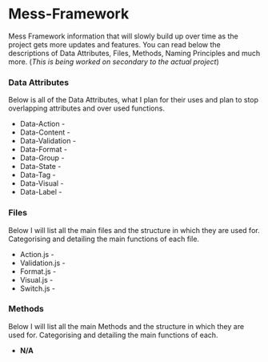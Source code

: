 # Mess-Framework
Mess Framework information that will slowly build up over time as the project gets more updates and features. You can read below the descriptions of Data Attributes, Files, Methods, Naming Principles and much more. (<i>This is being worked on secondary to the actual project</i>)


<h3>Data Attributes</h3>
Below is all of the Data Attributes, what I plan for their uses and plan to stop overlapping attributes and over used functions. 

<ul>
  <li>Data-Action -</li> 
  <li>Data-Content - </li>
  <li>Data-Validation - </li>
  <li>Data-Format - </li>
  <li>Data-Group - </li>
  <li>Data-State - </li>
  <li>Data-Tag - </li>
  <li>Data-Visual - </li>
  <li>Data-Label -</li>
</ul>

<h3>Files</h3>
Below I will list all the main files and the structure in which they are used for. Categorising and detailing the main functions of each file. 

<ul>
  <li>Action.js - </li>
  <li>Validation.js - </li>
  <li>Format.js - </li>
  <li>Visual.js - </li>
  <li>Switch.js - </li>
</ul>

<h3>Methods</h3>
Below I will list all the main Methods and the structure in which they are used for. Categorising and detailing the main functions of each. 

<ul>
  <li><b>N/A</b></li>
</ul>
